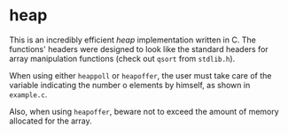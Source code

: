 heap
====

This is an incredibly efficient *heap* implementation written in C. The functions' headers were designed to look like the standard headers for array manipulation functions (check out `qsort` from `stdlib.h`).

When using either `heappoll` or `heapoffer`, the user must take care of the variable indicating the number o elements by himself, as shown in `example.c`.

Also, when using `heapoffer`, beware not to exceed the amount of memory allocated for the array.
